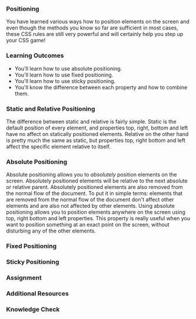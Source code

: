 ### Positioning

You have learned various ways how to position elements on the screen and even though the methods you know so far are sufficient in most cases, these CSS rules are still very powerful and will certainly help you step up your CSS game!

### Learning Outcomes
 - You'll learn how to use absolute positioning.
 - You'll learn how to use fixed positioning.
 - You'll learn how to use sticky positioning.
 - You'll know the difference between each property and how to combine them.

### Static and Relative Positioning
The difference between static and relative is fairly simple. Static is the default position of every element, and properties top, right, bottom and left have no affect on statically positioned elements. Relative on the other hand is pretty much the same as static, but properties top, right bottom and left affect the specific element relative to itself.

### Absolute Positioning
Absolute positioning allows you to _absolutely_ position elements on the screen. Absolutely positioned elements will be relative to the next absolute or relative parent. Absolutely positioned elements are also removed from the normal flow of the document. To put it in simple terms: elements that are removed from the normal flow of the document don't affect other elements and are also not affected by other elements. Using absolute positioning allows you to position elements anywhere on the screen using top, right bottom and left properties. This property is really useful when you want to position something at an exact point on the screen, without disturbing any of the other elements.

### Fixed Positioning 
### Sticky Positioning

### Assignment

### Additional Resources

### Knowledge Check